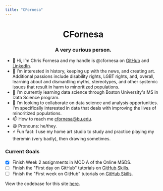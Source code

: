 ```yaml
---
title: "CFornesa"
---
```


<h1 style="text-align: center;">CFornesa</h1>

<h3 style="text-align: center;">A very curious person.</h3>

- 👋 Hi, I’m Chris Fornesa and my handle is @cfornesa on <a href="https://github.com/cfornesa">GitHub</a> and <a href="https://www.linkedin.com/in/cfornesa/" target="_blank">LinkedIn</a>.
- 👀 I’m interested in history, keeping up with the news, and creating art.  Additional passions include disability rights, LGBT rights, and, overall, learning about and dismantling myths, stereotypes, and other systemic issues that result in harm to minoritized populations.
- 🌱 I’m currently learning data science through Boston University's MS in Data Science program.
- 💞️ I’m looking to collaborate on data science and analysis opportunities.  I'm specifically interested in data that deals with improving the lives of minoritized populations.
- 📫 How to reach me cfornesa@bu.edu.
- 😄 Pronouns: he/they.
- ⚡ Fun fact: I use my home art studio to study and practice playing my theremin (very badly), then drawing sometimes.

### Current Goals
- [x] Finish Week 2 assignments in MOD A of the Online MSDS.
- [ ] Finish the "First day on GitHub" tutorials on <a href="https://skills.github.com/" target="_blank">GitHub Skills</a>.
- [ ] Finish the "First week on GitHub" tutorials on <a href="https://skills.github.com/" target="_blank">GitHub Skills</a>.

View the codebase for this site <a href="https://github.com/cfornesa/skills-github-pages">here</a>.

<!---
cfornesa/cfornesa is a ✨ special ✨ repository because its `README.md` (this file) appears on your GitHub profile.
You can click the Preview link to take a look at your changes.
--->

